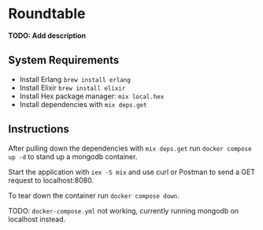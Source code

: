 # Roundtable

**TODO: Add description**

## System Requirements

- Install Erlang `brew install erlang`
- Install Elixir `brew install elixir`
- Install Hex package manager: `mix local.hex`
- Install dependencies with `mix deps.get`

## Instructions

After pulling down the dependencies with `mix deps.get` run `docker compose up -d` to stand up a mongodb container.

Start the application with `iex -S mix` and use curl or Postman to send a GET request to localhost:8080.

To tear down the container run `docker compose down`.

TODO: `docker-compose.yml` not working, currently running mongodb on localhost instead.
